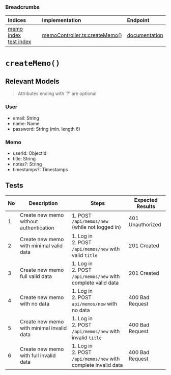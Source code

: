 ### Breadcrumbs

| Indices | Implementation | Endpoint |
| :----------------------------------------------------------- | :-------------------------------------------------------------------------------------------------------------------- | :--------------------------------------------------------------------------------------------------------------------------------------------------------------- |
| [memo index](./index.md)<br>[test index](../index.md) | [memoController.ts:createMemo()](../../../../../backend/src/controllers/memoController.ts#L86-L122) | [documentation](../../endpoints/memos/createMemo.md) |
# `createMemo()`
## Relevant Models
> Attributes ending with '?' are optional
### User
* email: String
* name: Name
* password: String (min. length 6)

### Memo
* userId: ObjectId
* title: String
* notes?: String
* timestamps?: Timestamps

## Tests

| No  | Description                               | Steps                                                            | Expected Results |
| --- | ----------------------------------------- | ---------------------------------------------------------------- | ---------------- |
| 1   | Create new memo without authentication    | 1. POST `/api/memos/new` (while not logged in)                   | 401 Unauthorized |
| 2   | Create new memo with minimal valid data   | 1. Log in<br>2. POST `/api/memos/new` with valid `title`         | 201 Created      |
| 3   | Create new memo full valid data           | 1. Log in<br>2. POST `/api/memos/new` with complete valid data   | 201 Created      |
| 4   | Create new memo with no data              | 1. Log in<br>2. POST `api/memos/new` with no data                | 400 Bad Request  |
| 5   | Create new memo with minimal invalid data | 1. Log in<br>2. POST `/api/memos/new` with invalid `title`       | 400 Bad Request  |
| 6   | Create new memo with full invalid data    | 1. Log in<br>2. POST `/api/memos/new` with complete invalid data | 400 Bad Request  |